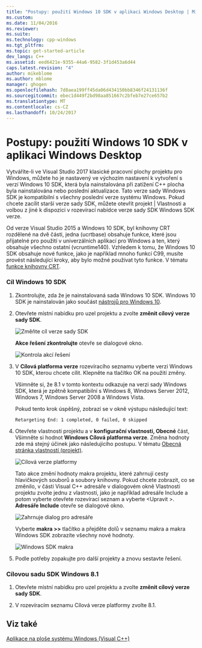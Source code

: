 ```yaml
---
title: "Postupy: použití Windows 10 SDK v aplikaci Windows Desktop | Microsoft Docs"
ms.custom: 
ms.date: 11/04/2016
ms.reviewer: 
ms.suite: 
ms.technology: cpp-windows
ms.tgt_pltfrm: 
ms.topic: get-started-article
dev_langs: C++
ms.assetid: eed6421e-9355-44a6-9582-3f1d453a6d44
caps.latest.revision: "4"
author: mikeblome
ms.author: mblome
manager: ghogen
ms.openlocfilehash: 7d8aea199ff45da06d434150bb8346f24131136f
ms.sourcegitcommit: ebec1d449f2bd98aa851667c2bfeb7e27ce657b2
ms.translationtype: MT
ms.contentlocale: cs-CZ
ms.lasthandoff: 10/24/2017
---
```

# <a name="how-to-use-the-windows-10-sdk-in-a-windows-desktop-application"></a>Postupy: použití Windows 10 SDK v aplikaci Windows Desktop
Vytváříte-li ve Visual Studio 2017 klasické pracovní plochy projektu pro Windows, můžete ho je nastavený ve výchozím nastavení k vytvoření s verzí Windows 10 SDK, která byla nainstalována při zatížení C++ plocha byla nainstalována nebo poslední aktualizace. Tato verze sady Windows SDK je kompatibilní s všechny poslední verze systému Windows. Pokud chcete zacílit starší verze sady SDK, můžete otevřít projekt | Vlastnosti a volbou z jiné k dispozici v rozevírací nabídce verze sady SDK Windows SDK verze.  
  
 Od verze Visual Studio 2015 a Windows 10 SDK, byl knihovny CRT rozdělené na dvě části, jedna (ucrtbase) obsahuje funkce, které jsou přijatelné pro použití v univerzálních aplikací pro Windows a ten, který obsahuje všechno ostatní (vcruntime140). Vzhledem k tomu, že Windows 10 SDK obsahuje nové funkce, jako je například mnoho funkcí C99, musíte provést následující kroky, aby bylo možné používat tyto funkce. V tématu [funkce knihovny CRT](../c-runtime-library/crt-library-features.md).  
  
### <a name="to-target-the-windows-10-sdk"></a>Cíl Windows 10 SDK  
  
1.  Zkontrolujte, zda že je nainstalovaná sada Windows 10 SDK. Windows 10 SDK je nainstalován jako součást [nástrojů pro Windows 10](http://go.microsoft.com/fwlink/?LinkID=617631).  
  
2.  Otevřete místní nabídku pro uzel projektu a zvolte **změnit cílový verze sady SDK**.  
  
     ![Změňte cíl verze sady SDK](../windows/media/retargetingwindowssdk1.PNG "RetargetingWindowsSDK1")  
  
     **Akce řešení zkontrolujte** otevře se dialogové okno.  
  
     ![Kontrola akcí řešení](../windows/media/retargetingwindowssdk2.PNG "RetargetingWindowsSDK2")  
  
3.  V **Cílová platforma verze** rozevíracího seznamu vyberte verzi Windows 10 SDK, kterou chcete cílit. Klepněte na tlačítko OK na použití změny.  
  
     Všimněte si, že 8.1 v tomto kontextu odkazuje na verzi sady Windows SDK, která je zpětně kompatibilní s Windows 8, Windows Server 2012, Windows 7, Windows Server 2008 a Windows Vista.  
  
     Pokud tento krok úspěšný, zobrazí se v okně výstupu následující text:  
  
     `Retargeting End: 1 completed, 0 failed, 0 skipped`  
  
4.  Otevřete vlastnosti projektu a v **konfigurační vlastnosti, Obecné** část, Všimněte si hodnot **Windows Cílová platforma verze**. Změna hodnoty zde má stejný účinek jako následujícího postupu. V tématu [Obecná stránka vlastností (projekt)](../ide/general-property-page-project.md).  
  
     ![Cílová verze platformy](../windows/media/retargetingwindowssdk3.PNG "RetargetingWindowsSDK3")  
  
     Tato akce změní hodnoty makra projektu, které zahrnují cesty hlavičkových souborů a soubory knihovny. Pokud chcete zobrazit, co se změnilo, v části Visual C++ adresáře v dialogovém okně Vlastnosti projektu zvolte jednu z vlastností, jako je například adresáře Include a potom vyberte otevřete rozevírací seznam a vyberte \<Upravit >. **Adresáře Include** otevře se dialogové okno.  
  
     ![Zahrnuje dialog pro adresáře](../windows/media/retargetingwindowssdk4.PNG "RetargetingWindowsSDK4")  
  
     Vyberte **makra >>** tlačítko a přejděte dolů v seznamu makra a makra Windows SDK zobrazíte všechny nové hodnoty.  
  
     ![Windows SDK makra](../windows/media/retargetingwindowssdk5.PNG "RetargetingWindowsSDK5")  
  
5.  Podle potřeby zopakujte pro další projekty a znovu sestavte řešení.  
  
### <a name="to-target-the-windows-81-sdk"></a>Cílovou sadu SDK Windows 8.1  
  
1.  Otevřete místní nabídku pro uzel projektu a zvolte **změnit cílový verze sady SDK**.  
  
2.  V rozevíracím seznamu Cílová verze platformy zvolte 8.1.  
  
## <a name="see-also"></a>Viz také  
 [Aplikace na ploše systému Windows (Visual C++)](../windows/how-to-use-the-windows-10-sdk-in-a-windows-desktop-application.md)
